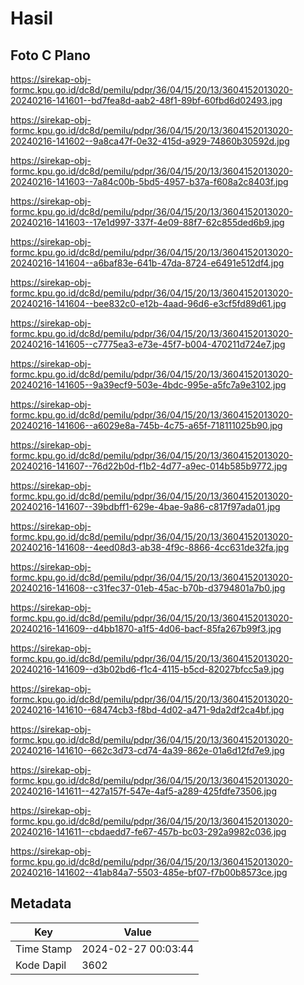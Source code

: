 # Hasil

## Foto C Plano

https://sirekap-obj-formc.kpu.go.id/dc8d/pemilu/pdpr/36/04/15/20/13/3604152013020-20240216-141601--bd7fea8d-aab2-48f1-89bf-60fbd6d02493.jpg

https://sirekap-obj-formc.kpu.go.id/dc8d/pemilu/pdpr/36/04/15/20/13/3604152013020-20240216-141602--9a8ca47f-0e32-415d-a929-74860b30592d.jpg

https://sirekap-obj-formc.kpu.go.id/dc8d/pemilu/pdpr/36/04/15/20/13/3604152013020-20240216-141603--7a84c00b-5bd5-4957-b37a-f608a2c8403f.jpg

https://sirekap-obj-formc.kpu.go.id/dc8d/pemilu/pdpr/36/04/15/20/13/3604152013020-20240216-141603--17e1d997-337f-4e09-88f7-62c855ded6b9.jpg

https://sirekap-obj-formc.kpu.go.id/dc8d/pemilu/pdpr/36/04/15/20/13/3604152013020-20240216-141604--a6baf83e-641b-47da-8724-e6491e512df4.jpg

https://sirekap-obj-formc.kpu.go.id/dc8d/pemilu/pdpr/36/04/15/20/13/3604152013020-20240216-141604--bee832c0-e12b-4aad-96d6-e3cf5fd89d61.jpg

https://sirekap-obj-formc.kpu.go.id/dc8d/pemilu/pdpr/36/04/15/20/13/3604152013020-20240216-141605--c7775ea3-e73e-45f7-b004-470211d724e7.jpg

https://sirekap-obj-formc.kpu.go.id/dc8d/pemilu/pdpr/36/04/15/20/13/3604152013020-20240216-141605--9a39ecf9-503e-4bdc-995e-a5fc7a9e3102.jpg

https://sirekap-obj-formc.kpu.go.id/dc8d/pemilu/pdpr/36/04/15/20/13/3604152013020-20240216-141606--a6029e8a-745b-4c75-a65f-718111025b90.jpg

https://sirekap-obj-formc.kpu.go.id/dc8d/pemilu/pdpr/36/04/15/20/13/3604152013020-20240216-141607--76d22b0d-f1b2-4d77-a9ec-014b585b9772.jpg

https://sirekap-obj-formc.kpu.go.id/dc8d/pemilu/pdpr/36/04/15/20/13/3604152013020-20240216-141607--39bdbff1-629e-4bae-9a86-c817f97ada01.jpg

https://sirekap-obj-formc.kpu.go.id/dc8d/pemilu/pdpr/36/04/15/20/13/3604152013020-20240216-141608--4eed08d3-ab38-4f9c-8866-4cc631de32fa.jpg

https://sirekap-obj-formc.kpu.go.id/dc8d/pemilu/pdpr/36/04/15/20/13/3604152013020-20240216-141608--c31fec37-01eb-45ac-b70b-d3794801a7b0.jpg

https://sirekap-obj-formc.kpu.go.id/dc8d/pemilu/pdpr/36/04/15/20/13/3604152013020-20240216-141609--d4bb1870-a1f5-4d06-bacf-85fa267b99f3.jpg

https://sirekap-obj-formc.kpu.go.id/dc8d/pemilu/pdpr/36/04/15/20/13/3604152013020-20240216-141609--d3b02bd6-f1c4-4115-b5cd-82027bfcc5a9.jpg

https://sirekap-obj-formc.kpu.go.id/dc8d/pemilu/pdpr/36/04/15/20/13/3604152013020-20240216-141610--68474cb3-f8bd-4d02-a471-9da2df2ca4bf.jpg

https://sirekap-obj-formc.kpu.go.id/dc8d/pemilu/pdpr/36/04/15/20/13/3604152013020-20240216-141610--662c3d73-cd74-4a39-862e-01a6d12fd7e9.jpg

https://sirekap-obj-formc.kpu.go.id/dc8d/pemilu/pdpr/36/04/15/20/13/3604152013020-20240216-141611--427a157f-547e-4af5-a289-425fdfe73506.jpg

https://sirekap-obj-formc.kpu.go.id/dc8d/pemilu/pdpr/36/04/15/20/13/3604152013020-20240216-141611--cbdaedd7-fe67-457b-bc03-292a9982c036.jpg

https://sirekap-obj-formc.kpu.go.id/dc8d/pemilu/pdpr/36/04/15/20/13/3604152013020-20240216-141602--41ab84a7-5503-485e-bf07-f7b00b8573ce.jpg


## Metadata

| Key        | Value               |
| ---------- | ------------------- |
| Time Stamp | 2024-02-27 00:03:44 |
| Kode Dapil | 3602                |



